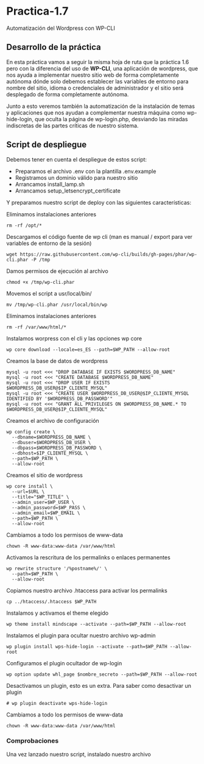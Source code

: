 # Practica-1.7
Automatización del Wordpress con WP-CLI
## Desarrollo de la práctica
En esta práctica vamos a seguir la misma hoja de ruta que la práctica 1.6 pero con la diferencia del uso de **WP-CLI**, una aplicación de wordpress, que nos ayuda a implementar nuestro sitio web de forma completamente autónoma dónde solo debemos establecer las variables de entorno para nombre del sitio, idioma o credenciales de administrador y el sitio será desplegado de forma completamente autónoma.  

Junto a esto veremos también la automatización de la instalación de temas y aplicaciones que nos ayudan a complementar nuestra máquina como wp-hide-login, que oculta la página de wp-login.php, desviando las miradas indiscretas de las partes críticas de nuestro sistema.

## Script de despliegue
Debemos tener en cuenta el despliegue de estos script:
* Preparamos el archivo .env con la plantilla .env.example
* Registramos un dominio válido para nuestro sitio
* Arrancamos install_lamp.sh
* Arrancamos setup_letsencrypt_certificate

Y preparamos nuestro script de deploy con las siguientes características:  

Eliminamos instalaciones anteriores
```
rm -rf /opt/*
```  

Descargamos el código fuente de wp cli (man es manual / export para ver variables de entorno de la sesión)
```
wget https://raw.githubusercontent.com/wp-cli/builds/gh-pages/phar/wp-cli.phar -P /tmp
```  
Damos permisos de ejecución al archivo

```
chmod +x /tmp/wp-cli.phar
```  
Movemos el script a usr/local/bin/
```
mv /tmp/wp-cli.phar /usr/local/bin/wp
```  
Eliminamos instalaciones anteriores
```
rm -rf /var/www/html/*
```
Instalamos worpress con el cli y las opciones wp core
```
wp core download --locale=es_ES --path=$WP_PATH --allow-root
```
Creamos la base de datos de wordpress
```
mysql -u root <<< "DROP DATABASE IF EXISTS $WORDPRESS_DB_NAME"
mysql -u root <<< "CREATE DATABASE $WORDPRESS_DB_NAME"
mysql -u root <<< "DROP USER IF EXISTS $WORDPRESS_DB_USER@$IP_CLIENTE_MYSQL"
mysql -u root <<< "CREATE USER $WORDPRESS_DB_USER@$IP_CLIENTE_MYSQL IDENTIFIED BY '$WORDPRESS_DB_PASSWORD'"
mysql -u root <<< "GRANT ALL PRIVILEGES ON $WORDPRESS_DB_NAME.* TO $WORDPRESS_DB_USER@$IP_CLIENTE_MYSQL"
```
Creamos el archivo de configuración
```
wp config create \
  --dbname=$WORDPRESS_DB_NAME \
  --dbuser=$WORDPRESS_DB_USER \
  --dbpass=$WORDPRESS_DB_PASSWORD \
  --dbhost=$IP_CLIENTE_MYSQL \
  --path=$WP_PATH \
  --allow-root
```
Creamos el sitio de wordpress
```
wp core install \
  --url=$URL \
  --title="$WP_TITLE" \
  --admin_user=$WP_USER \
  --admin_password=$WP_PASS \
  --admin_email=$WP_EMAIL \
  --path=$WP_PATH \
  --allow-root
```
Cambiamos a todo los permisos de www-data
```
chown -R www-data:www-data /var/www/html
```
Activamos la rescritura de los permalinks o enlaces permanentes 
```
wp rewrite structure '/%postname%/' \
  --path=$WP_PATH \
  --allow-root
```
Copiamos nuestro archivo .htaccess para activar los permalinks
```
cp ../htaccess/.htaccess $WP_PATH
```
Instalamos y activamos el theme elegido
```
wp theme install mindscape --activate --path=$WP_PATH --allow-root
```
Instalamos el plugin para ocultar nuestro archivo wp-admin
```
wp plugin install wps-hide-login --activate --path=$WP_PATH --allow-root
```
Configuramos el plugin ocultador de wp-login
```
wp option update whl_page $nombre_secreto --path=$WP_PATH --allow-root
```
Desactivamos un plugin, esto es un extra. Para saber como desactivar un plugin
```
# wp plugin deactivate wps-hide-login
```
Cambiamos a todo los permisos de www-data
```
chown -R www-data:www-data /var/www/html
```

### Comprobaciones
Una vez lanzado nuestro script, instalado nuestro archivo 